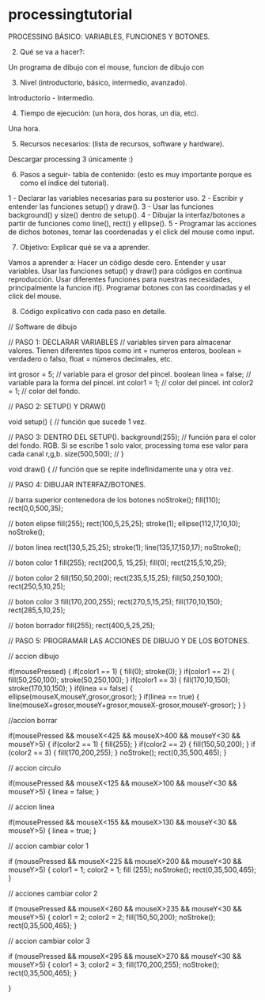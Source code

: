 # processingtutorial

PROCESSING BÁSICO: VARIABLES, FUNCIONES Y BOTONES.

2. Qué se va a hacer?:

Un programa de dibujo con el mouse, funcion de dibujo con

3. Nivel (introductorio, básico, intermedio, avanzado).

Introductorio - Intermedio.

4. Tiempo de ejecución: (un hora, dos horas, un día, etc).

Una hora.

5. Recursos necesarios: (lista de recursos, software y hardware).

Descargar processing 3 únicamente :)

6. Pasos a seguir- tabla de contenido: (esto es muy importante porque es como el índice del tutorial).

1 - Declarar las variables necesarias para su posterior uso.
2 - Escribir y entender las funciones setup() y draw().
3 - Usar las funciones background() y size() dentro de setup().
4 - Dibujar la interfaz/botones a partir de funciones como line(), rect() y ellipse().
5 - Programar las acciones de dichos botones, tomar las coordenadas y el click del mouse como input.

7. Objetivo: Explicar qué se va a aprender.

Vamos a aprender a:
Hacer un código desde cero.
Entender y usar variables.
Usar las funciones setup() y draw() para códigos en contínua reproducción.
Usar diferentes funciones para nuestras necesidades, principalmente la funcion if().
Programar botones con las coordinadas y el click del mouse.

8. Código explicativo con cada paso en detalle.

// Software de dibujo

// PASO 1: DECLARAR VARIABLES
// variables sirven para almacenar valores. Tienen diferentes tipos como int = numeros enteros, boolean = verdadero o falso, float = números decimales, etc.

int grosor = 5; // variable para el grosor del pincel.
boolean linea = false; // variable para la forma del pincel.
int color1 = 1; // color del pincel.
int color2 = 1; // color del fondo.

// PASO 2: SETUP() Y DRAW()

void setup() { // función que sucede 1 vez.

// PASO 3: DENTRO DEL SETUP().
  background(255); // función para el color del fondo. RGB. Si se escribe 1 solo valor, processing toma ese valor para cada canal r,g,b.
  size(500,500); // 
}

void draw() { // función que se repite indefinidamente una y otra vez.
  
// PASO 4: DIBUJAR INTERFAZ/BOTONES.

  // barra superior contenedora de los botones
  noStroke();
  fill(110);
  rect(0,0,500,35);
  
  // boton elipse
  fill(255);
  rect(100,5,25,25);
  stroke(1);
  ellipse(112,17,10,10);
  noStroke();
  
  // boton linea
  rect(130,5,25,25);
  stroke(1);
  line(135,17,150,17);
  noStroke();
  
  // boton color 1
  fill(255);
  rect(200,5, 15,25);
  fill(0);
  rect(215,5,10,25);
  
  // boton color 2
  fill(150,50,200);
  rect(235,5,15,25);
  fill(50,250,100);
  rect(250,5,10,25);
  
  // boton color 3
  fill(170,200,255);
  rect(270,5,15,25);
  fill(170,10,150);
  rect(285,5,10,25);
  
  // boton borrador
  fill(255);
  rect(400,5,25,25);
  
// PASO 5: PROGRAMAR LAS ACCIONES DE DIBUJO Y DE LOS BOTONES.
  
  // accion dibujo
  
  if(mousePressed) {
    if(color1 == 1) {
      fill(0);
      stroke(0);
    }
    if(color1 == 2) {
      fill(50,250,100);
      stroke(50,250,100);
    }
     if(color1 == 3) {
      fill(170,10,150);
      stroke(170,10,150);
    }
    if(linea == false) {
      ellipse(mouseX,mouseY,grosor,grosor);
    }
    if(linea == true) {
      line(mouseX+grosor,mouseY+grosor,mouseX-grosor,mouseY-grosor);
    }
  }
  
  //accion borrar
  
  if(mousePressed && mouseX<425 && mouseX>400 && mouseY<30 && mouseY>5) {
    if(color2 == 1) {
      fill(255);
    }
    if(color2 == 2) {
      fill(150,50,200);
    }
    if (color2 == 3) {
      fill(170,200,255);
    }
    noStroke();
    rect(0,35,500,465);
  }
  
  // accion circulo
  
  if(mousePressed && mouseX<125 && mouseX>100 && mouseY<30 && mouseY>5) {
    linea = false;
  }
  
  // accion linea
  
  if(mousePressed && mouseX<155 && mouseX>130 && mouseY<30 && mouseY>5) {
     linea = true; 
  }
  
  // accion cambiar color 1
  
  if (mousePressed && mouseX<225 && mouseX>200 && mouseY<30 && mouseY>5) {
     color1 = 1;
     color2 = 1;
     fill (255);
     noStroke();
     rect(0,35,500,465);
  }
  
  // acciones cambiar color 2
  
  if (mousePressed && mouseX<260 && mouseX>235 && mouseY<30 && mouseY>5) {
    color1 = 2;
    color2 = 2;
    fill(150,50,200);
    noStroke();
    rect(0,35,500,465);
  }
  
  // accion cambiar color 3
  
  if (mousePressed && mouseX<295 && mouseX>270 && mouseY<30 && mouseY>5) {
     color1 = 3;
     color2 = 3;
     fill(170,200,255);
     noStroke();
     rect(0,35,500,465);
  }
  
}




